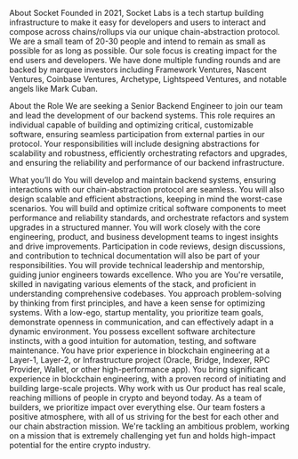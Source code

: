 About Socket
Founded in 2021, Socket Labs is a tech startup building infrastructure to make it easy for developers and users to interact and compose across chains/rollups via our unique chain-abstraction protocol. We are a small team of 20-30 people and intend to remain as small as possible for as long as possible. Our sole focus is creating impact for the end users and developers. We have done multiple funding rounds and are backed by marquee investors including Framework Ventures, Nascent Ventures, Coinbase Ventures, Archetype, Lightspeed Ventures, and notable angels like Mark Cuban.

About the Role
We are seeking a Senior Backend Engineer to join our team and lead the development of our backend systems. This role requires an individual capable of building and optimizing critical, customizable software, ensuring seamless participation from external parties in our protocol. Your responsibilities will include designing abstractions for scalability and robustness, efficiently orchestrating refactors and upgrades, and ensuring the reliability and performance of our backend infrastructure.

What you’ll do
You will develop and maintain backend systems, ensuring interactions with our chain-abstraction protocol are seamless. You will also design scalable and efficient abstractions, keeping in mind the worst-case scenarios.
You will build and optimize critical software components to meet performance and reliability standards, and orchestrate refactors and system upgrades in a structured manner.
You will work closely with the core engineering, product, and business development teams to ingest insights and drive improvements. Participation in code reviews, design discussions, and contribution to technical documentation will also be part of your responsibilities.
You will provide technical leadership and mentorship, guiding junior engineers towards excellence.
Who you are
You're versatile, skilled in navigating various elements of the stack, and proficient in understanding comprehensive codebases.
You approach problem-solving by thinking from first principles, and have a keen sense for optimizing systems.
With a low-ego, startup mentality, you prioritize team goals, demonstrate openness in communication, and can effectively adapt in a dynamic environment.
You possess excellent software architecture instincts, with a good intuition for automation, testing, and software maintenance.
You have prior experience in blockchain engineering at a Layer-1, Layer-2, or Infrastructure project (Oracle, Bridge, Indexer, RPC Provider, Wallet, or other high-performance app).
You bring significant experience in blockchain engineering, with a proven record of initiating and building large-scale projects.
Why work with us
Our product has real scale, reaching millions of people in crypto and beyond today.
As a team of builders, we prioritize impact over everything else.
Our team fosters a positive atmosphere, with all of us striving for the best for each other and our chain abstraction mission.
We're tackling an ambitious problem, working on a mission that is extremely challenging yet fun and holds high-impact potential for the entire crypto industry.
